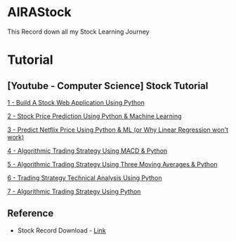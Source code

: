 # AIRAStock
This Record down all my Stock Learning Journey

# Tutorial

## [Youtube - Computer Science] Stock Tutorial
[1 - Build A Stock Web Application Using Python](https://www.youtube.com/channel/UCbmb5IoBtHZTpYZCDBOC1CA)

[2 - Stock Price Prediction Using Python & Machine Learning](https://www.youtube.com/watch?v=QIUxPv5PJOY&t=21s)

[3 - Predict Netflix Price Using Python & ML (or Why Linear Regression won't work)](https://www.youtube.com/watch?v=hOLSGMEEwlI)

[4 - Algorithmic Trading Strategy Using MACD & Python](https://www.youtube.com/watch?v=kz_NJERCgm8)

[5 - Algorithmic Trading Strategy Using Three Moving Averages & Python](https://www.youtube.com/watch?v=rO_cqa4x60o&list=PLxx3FfPJl2zC5DtudXPto4ND1YZh0jQfU&index=5)

[6 - Trading Strategy Technical Analysis Using Python](https://www.youtube.com/watch?v=fxLsSax7rvY&list=PLxx3FfPJl2zC5DtudXPto4ND1YZh0jQfU&index=6)

[7 - Algorithmic Trading Strategy Using Python](https://www.youtube.com/watch?v=SEQbb8w7VTw&list=PLxx3FfPJl2zC5DtudXPto4ND1YZh0jQfU&index=7)

## Reference
- Stock Record Download - [Link](https://finance.yahoo.com/)
